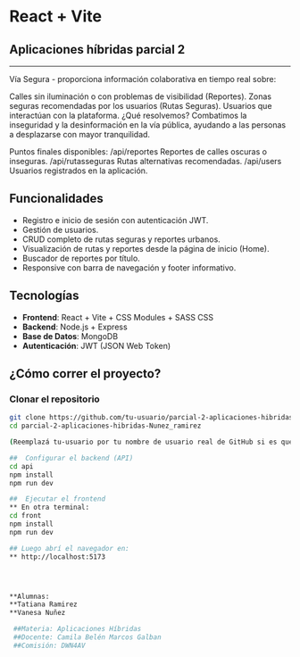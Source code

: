 # React + Vite


## Aplicaciones híbridas parcial 2

---------------------------------------------------------

Vía Segura - proporciona información colaborativa en tiempo real sobre:

Calles sin iluminación o con problemas de visibilidad (Reportes). Zonas seguras recomendadas por los usuarios (Rutas Seguras). Usuarios que interactúan con la plataforma. ¿Qué resolvemos? Combatimos la inseguridad y la desinformación en la vía pública, ayudando a las personas a desplazarse con mayor tranquilidad.

Puntos finales disponibles: /api/reportes Reportes de calles oscuras o inseguras. /api/rutasseguras Rutas alternativas recomendadas. /api/users Usuarios registrados en la aplicación.


## Funcionalidades

- Registro e inicio de sesión con autenticación JWT.
- Gestión de usuarios.
- CRUD completo de rutas seguras y reportes urbanos.
- Visualización de rutas y reportes desde la página de inicio (Home).
- Buscador de reportes por título.
- Responsive con barra de navegación y footer informativo.

##  Tecnologías

- **Frontend**: React + Vite + CSS Modules + SASS CSS
- **Backend**: Node.js + Express
- **Base de Datos**: MongoDB
- **Autenticación**: JWT (JSON Web Token)

##  ¿Cómo correr el proyecto?

###  Clonar el repositorio

```bash
git clone https://github.com/tu-usuario/parcial-2-aplicaciones-hibridas-Nunez_ramirez.git
cd parcial-2-aplicaciones-hibridas-Nunez_ramirez

(Reemplazá tu-usuario por tu nombre de usuario real de GitHub si es que vas a compartir el repo)

##  Configurar el backend (API)
cd api
npm install
npm run dev

##  Ejecutar el frontend 
** En otra terminal:
cd front
npm install
npm run dev

## Luego abrí el navegador en:
** http://localhost:5173




**Alumnas:
**Tatiana Ramirez
**Vanesa Nuñez

 ##Materia: Aplicaciones Híbridas
 ##Docente: Camila Belén Marcos Galban
 ##Comisión: DWN4AV


